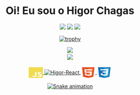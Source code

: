 <h1 align="center">Oi! Eu sou o Higor Chagas</h1>

<div align="center"> 
  <a href="https://www.instagram.com/higornchagas/" target="_blank"><img src="https://img.shields.io/badge/-Instagram-%23E4405F?style=for-the-badge&logo=instagram&logoColor=white" target="_blank"></a>
  <a href = "mailto:higornchagas@gmail.com"><img src="https://img.shields.io/badge/-Gmail-%23333?style=for-the-badge&logo=gmail&logoColor=white" target="_blank"></a>
  <a href="https://www.linkedin.com/in/higor-chagas-987400151/" target="_blank"><img src="https://img.shields.io/badge/-LinkedIn-%230077B5?style=for-the-badge&logo=linkedin&logoColor=white" target="_blank"></a> 
  
</div>

<div align="center" style="display: inline_block" width="40" height="30">
  
  
  [![trophy](https://github-profile-trophy.vercel.app/?username=HigorChagas&theme=juicyfresh)](https://github.com/ryo-ma/github-profile-trophy)
  
  
  <a href="https://github.com/HigorChagas">
  <img height="160em" src="https://github-readme-stats.vercel.app/api/top-langs/?username=HigorChagas&layout=compact&langs_count=7&theme=dracula"/>
</div>
  
  <div align="center">
    <img src="https://www.codewars.com/users/HigorChagas/badges/large" />
  </div>
  
 <div align="center" style="display: inline_block" width="40" height="30"><br>
  <img align="center" alt="Higor-Js" height="30" width="40" src="https://raw.githubusercontent.com/devicons/devicon/master/icons/javascript/javascript-plain.svg">
   <img align="center" alt="Higor-React" height="30" width="40" src="https://cdn.jsdelivr.net/gh/devicons/devicon/icons/react/react-original.svg">
  <img align="center" alt="Higor-HTML" height="30" width="40" src="https://raw.githubusercontent.com/devicons/devicon/master/icons/html5/html5-original.svg">
  <img align="center" alt="Higor-CSS" height="30" width="40" src="https://raw.githubusercontent.com/devicons/devicon/master/icons/css3/css3-original.svg">
   
   ![Snake animation](https://github.com/HigorChagas/HigorChagas/blob/output/github-contribution-grid-snake.svg)
</div>
  
  

  

   

